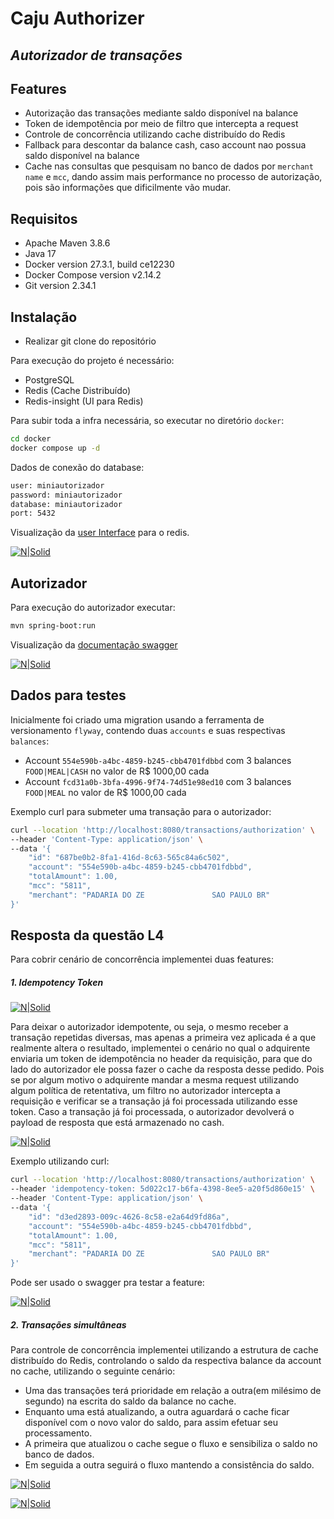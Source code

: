# Caju Authorizer
## _Autorizador de transações_

## Features

- Autorização das transações mediante saldo disponível na balance
- Token de idempotência por meio de filtro que intercepta a request
- Controle de concorrência utilizando cache distribuído do Redis
- Fallback para descontar da balance cash, caso account nao possua saldo disponível na balance
- Cache nas consultas que pesquisam no banco de dados por `merchant name` e `mcc`, dando assim mais performance no processo de autorização, pois são informações que dificilmente vão mudar.


## Requisitos

- Apache Maven 3.8.6
- Java 17
- Docker version 27.3.1, build ce12230
- Docker Compose version v2.14.2
- Git version 2.34.1

## Instalação
- Realizar git clone do repositório

Para execução do projeto é necessário:
- PostgreSQL
- Redis (Cache Distribuído)
- Redis-insight (UI para Redis)

Para subir toda a infra necessária, so executar no diretório `docker`:

```sh
cd docker
docker compose up -d
```

Dados de conexão do database:
```sh
user: miniautorizador
password: miniautorizador
database: miniautorizador
port: 5432
```
Visualização da [user Interface](http://0.0.0.0:5540/) para o redis.

[![N|Solid](https://github.com/juancarllos88/caju-authorizer/blob/main/img/redis-exemplo.png?raw=true)](https://github.com/juancarllos88/caju-authorizer)

## Autorizador
Para execução do autorizador executar:

```sh
mvn spring-boot:run
```

Visualização da [documentação swagger](http://localhost:8080/api/docs/swagger-ui/index.html#)

[![N|Solid](https://github.com/juancarllos88/caju-authorizer/blob/main/img/swagger.png?raw=true)](https://github.com/juancarllos88/caju-authorizer)


## Dados para testes

Inicialmente foi criado uma migration usando a ferramenta de versionamento `flyway`, contendo duas `accounts` e suas respectivas `balances`:
- Account `554e590b-a4bc-4859-b245-cbb4701fdbbd` com 3 balances `FOOD|MEAL|CASH` no valor de R$ 1000,00 cada
- Account `fcd31a0b-3bfa-4996-9f74-74d51e98ed10` com 3 balances `FOOD|MEAL` no valor de R$ 1000,00 cada


Exemplo curl para submeter uma transação para o autorizador:
```sh
curl --location 'http://localhost:8080/transactions/authorization' \
--header 'Content-Type: application/json' \
--data '{
	"id": "687be0b2-8fa1-416d-8c63-565c84a6c502",
    "account": "554e590b-a4bc-4859-b245-cbb4701fdbbd",
	"totalAmount": 1.00,
	"mcc": "5811",
	"merchant": "PADARIA DO ZE               SAO PAULO BR"
}'
```



## Resposta da questão L4

Para cobrir cenário de concorrência implementei duas features:
##### 1. Idempotency Token

[![N|Solid](https://github.com/juancarllos88/caju-authorizer/blob/main/img/idpot.png?raw=true)](https://github.com/juancarllos88/caju-authorizer)

Para deixar o autorizador idempotente, ou seja, o mesmo receber a transação repetidas diversas, mas apenas a primeira vez aplicada é a que realmente altera o resultado, implementei o cenário no qual o adquirente enviaria um token de idempotência no header da requisição, para que do lado do autorizador ele possa fazer o cache da resposta desse pedido. Pois se por algum motivo o adquirente mandar a mesma request utilizando algum política de retentativa, um filtro no autorizador intercepta a requisição e verificar se a transação já foi processada utilizando esse token. Caso a transação já foi processada, o autorizador devolverá o payload de resposta que está armazenado no cash.

[![N|Solid](https://github.com/juancarllos88/caju-authorizer/blob/main/img/l4-1.png?raw=true)](https://github.com/juancarllos88/caju-authorizer)

Exemplo utilizando curl:
```sh
curl --location 'http://localhost:8080/transactions/authorization' \
--header 'idempotency-token: 5d022c17-b6fa-4398-8ee5-a20f5d860e15' \
--header 'Content-Type: application/json' \
--data '{
	"id": "d3ed2893-009c-4626-8c58-e2a64d9fd86a",
    "account": "554e590b-a4bc-4859-b245-cbb4701fdbbd",
	"totalAmount": 1.00,
	"mcc": "5811",
	"merchant": "PADARIA DO ZE               SAO PAULO BR"
}'
```

Pode ser usado o swagger pra testar a feature:

[![N|Solid](https://github.com/juancarllos88/caju-authorizer/blob/main/img/l4-4.png?raw=true)](https://github.com/juancarllos88/caju-authorizer)

##### 2. Transações simultâneas
Para controle de concorrência implementei utilizando a estrutura de cache distribuído do Redis, controlando o saldo da respectiva balance da account no cache, utilizando o seguinte cenário:
- Uma das transações terá prioridade em relação a outra(em milésimo de segundo) na escrita do saldo da balance no cache.
- Enquanto uma está atualizando, a outra aguardará o cache ficar disponível com o novo valor do saldo, para assim efetuar seu processamento.
- A primeira que atualizou o cache segue o fluxo e sensibiliza o saldo no banco de dados.
- Em seguida a outra seguirá o fluxo mantendo a consistência do saldo.

[![N|Solid](https://github.com/juancarllos88/caju-authorizer/blob/main/img/l4-2.png?raw=true)](https://github.com/juancarllos88/caju-authorizer)

[![N|Solid](https://github.com/juancarllos88/caju-authorizer/blob/main/img/l4-3.png?raw=true)](https://github.com/juancarllos88/caju-authorizer)


